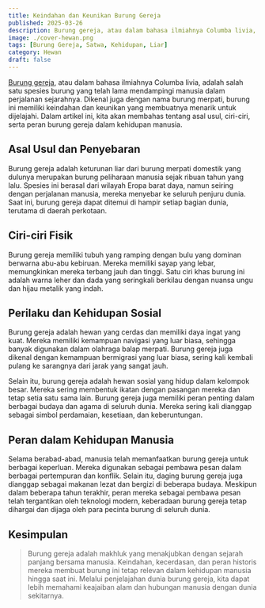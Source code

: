 ```yaml
---
title: Keindahan dan Keunikan Burung Gereja
published: 2025-03-26
description: Burung gereja, atau dalam bahasa ilmiahnya Columba livia, adalah salah satu spesies burung yang telah lama mendampingi manusia dalam perjalanan sejarahnya.
image: ./cover-hewan.png
tags: [Burung Gereja, Satwa, Kehidupan, Liar]
category: Hewan
draft: false
---
```


[Burung gereja](https://id.m.wikipedia.org/wiki/Burung_gereja), atau dalam bahasa ilmiahnya Columba livia, adalah salah satu spesies burung yang telah lama mendampingi manusia dalam perjalanan sejarahnya. Dikenal juga dengan nama burung merpati, burung ini memiliki keindahan dan keunikan yang membuatnya menarik untuk dijelajahi. Dalam artikel ini, kita akan membahas tentang asal usul, ciri-ciri, serta peran burung gereja dalam kehidupan manusia.

## Asal Usul dan Penyebaran

Burung gereja adalah keturunan liar dari burung merpati domestik yang dulunya merupakan burung peliharaan manusia sejak ribuan tahun yang lalu. Spesies ini berasal dari wilayah Eropa barat daya, namun seiring dengan perjalanan manusia, mereka menyebar ke seluruh penjuru dunia. Saat ini, burung gereja dapat ditemui di hampir setiap bagian dunia, terutama di daerah perkotaan.

## Ciri-ciri Fisik

Burung gereja memiliki tubuh yang ramping dengan bulu yang dominan berwarna abu-abu kebiruan. Mereka memiliki sayap yang lebar, memungkinkan mereka terbang jauh dan tinggi. Satu ciri khas burung ini adalah warna leher dan dada yang seringkali berkilau dengan nuansa ungu dan hijau metalik yang indah.

## Perilaku dan Kehidupan Sosial

Burung gereja adalah hewan yang cerdas dan memiliki daya ingat yang kuat. Mereka memiliki kemampuan navigasi yang luar biasa, sehingga banyak digunakan dalam olahraga balap merpati. Burung gereja juga dikenal dengan kemampuan bermigrasi yang luar biasa, sering kali kembali pulang ke sarangnya dari jarak yang sangat jauh.

Selain itu, burung gereja adalah hewan sosial yang hidup dalam kelompok besar. Mereka sering membentuk ikatan dengan pasangan mereka dan tetap setia satu sama lain. Burung gereja juga memiliki peran penting dalam berbagai budaya dan agama di seluruh dunia. Mereka sering kali dianggap sebagai simbol perdamaian, kesetiaan, dan keberuntungan.

## Peran dalam Kehidupan Manusia

Selama berabad-abad, manusia telah memanfaatkan burung gereja untuk berbagai keperluan. Mereka digunakan sebagai pembawa pesan dalam berbagai pertempuran dan konflik. Selain itu, daging burung gereja juga dianggap sebagai makanan lezat dan bergizi di beberapa budaya. Meskipun dalam beberapa tahun terakhir, peran mereka sebagai pembawa pesan telah tergantikan oleh teknologi modern, keberadaan burung gereja tetap dihargai dan dijaga oleh para pecinta burung di seluruh dunia.

## Kesimpulan

> Burung gereja adalah makhluk yang menakjubkan dengan sejarah panjang bersama manusia. Keindahan, kecerdasan, dan peran historis mereka membuat burung ini tetap relevan dalam kehidupan manusia hingga saat ini. Melalui penjelajahan dunia burung gereja, kita dapat lebih memahami keajaiban alam dan hubungan manusia dengan dunia sekitarnya.
